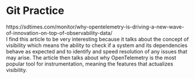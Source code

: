 
# Git Practice

<p>https://sdtimes.com/monitor/why-opentelemetry-is-driving-a-new-wave-of-innovation-on-top-of-observability-data/<br>
I find this article to be very interesting because it talks about the concept of visibility which means the ability to check if a system and its dependencies behave as expected and to identify and speed resolution of any issues that may arise. The article then talks about why OpenTelemetry is the most popular tool for instrumentation, meaning the features that actualizes visibility.</p>

